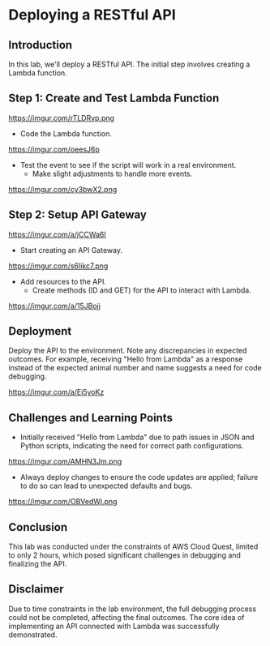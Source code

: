 # Deploying a RESTful API

## Introduction
In this lab, we'll deploy a RESTful API. The initial step involves creating a Lambda function.

## Step 1: Create and Test Lambda Function
https://imgur.com/rTLDRvp.png
  - Code the Lambda function.

https://imgur.com/oeesJ6p
- Test the event to see if the script will work in a real environment.
  - Make slight adjustments to handle more events.

https://imgur.com/cy3bwX2.png

## Step 2: Setup API Gateway

https://imgur.com/a/jCCWa6I
- Start creating an API Gateway.

https://imgur.com/s6Iikc7.png
- Add resources to the API.
  - Create methods (ID and GET) for the API to interact with Lambda.

https://imgur.com/a/15JBojj            

## Deployment
Deploy the API to the environment. Note any discrepancies in expected outcomes. For example, receiving "Hello from Lambda" as a response instead of the expected animal number and name suggests a need for code debugging.

https://imgur.com/a/Ei5yoKz


## Challenges and Learning Points

- Initially received "Hello from Lambda" due to path issues in JSON and Python scripts, indicating the need for correct path configurations.

https://imgur.com/AMHN3Jm.png
- Always deploy changes to ensure the code updates are applied; failure to do so can lead to unexpected defaults and bugs.

https://imgur.com/OBVedWj.png

## Conclusion
This lab was conducted under the constraints of AWS Cloud Quest, limited to only 2 hours, which posed significant challenges in debugging and finalizing the API.

## Disclaimer
Due to time constraints in the lab environment, the full debugging process could not be completed, affecting the final outcomes. The core idea of implementing an API connected with Lambda was successfully demonstrated.


